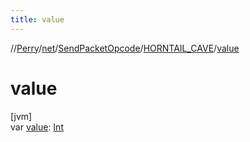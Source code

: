 ```yaml
---
title: value
---
```

//[Perry](../../../../index.html)/[net](../../index.html)/[SendPacketOpcode](../index.html)/[HORNTAIL_CAVE](index.html)/[value](value.html)



# value



[jvm]\
var [value](value.html): [Int](https://kotlinlang.org/api/latest/jvm/stdlib/kotlin/-int/index.html)




